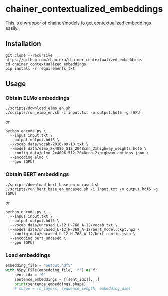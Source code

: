 # chainer_contextualized_embeddings

This is a wrapper of [chainer/models](https://github.com/chainer/models) to get contextualized embeddings easily.

## Installation

```
git clone --recursive https://github.com/chantera/chainer_contextualized_embeddings
cd chainer_contextualized_embeddings
pip install -r requirements.txt
```

## Usage

### Obtain ELMo embeddings

```
./scripts/download_elmo_en.sh
./scripts/run_elmo_en.sh -i input.txt -o output.hdf5 -g [GPU]
```

or

```
python encode.py \
  --input input.txt \
  --output output.hdf5 \
  --vocab data/vocab-2016-09-10.txt \
  --model data/elmo_2x4096_512_2048cnn_2xhighway_weights.hdf5 \
  --config data/elmo_2x4096_512_2048cnn_2xhighway_options.json \
  --encoding elmo \
  --gpu [GPU]
```

### Obtain BERT embeddings

```
./scripts/download_bert_base_en_uncased.sh
./scripts/run_bert_base_en_uncased.sh -i input.txt -o output.hdf5 -g [GPU]
```

or

```
python encode.py \
  --input input.txt \
  --output output.hdf5 \
  --vocab data/uncased_L-12_H-768_A-12/vocab.txt \
  --model data/uncased_L-12_H-768_A-12/bert_model.ckpt.npz \
  --config data/uncased_L-12_H-768_A-12/bert_config.json \
  --encoding bert_uncased \
  --gpu [GPU]
```

### Load embeddings

```py
embedding_file = 'output.hdf5'
with h5py.File(embedding_file, 'r') as f:
    sent_idx = '0'
    sentence_embeddings = f[sent_idx][...]
    print(sentence_embeddings.shape)
    # shape = (n_layers, sequence_length, embedding_dim)
```
